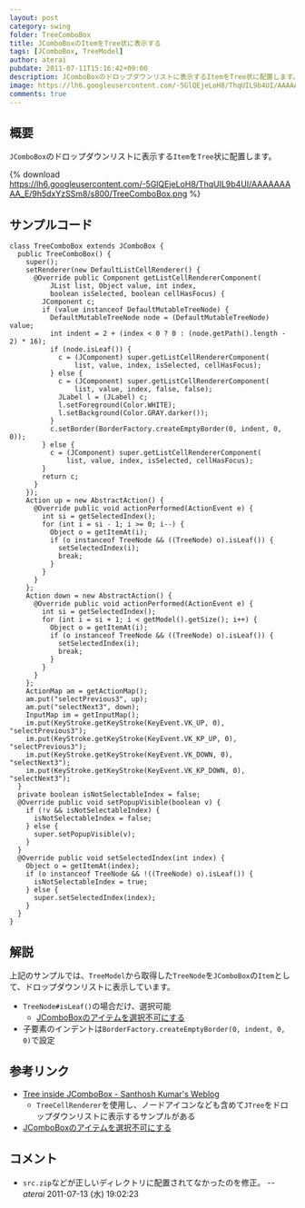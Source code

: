 ```yaml
---
layout: post
category: swing
folder: TreeComboBox
title: JComboBoxのItemをTree状に表示する
tags: [JComboBox, TreeModel]
author: aterai
pubdate: 2011-07-11T15:16:42+09:00
description: JComboBoxのドロップダウンリストに表示するItemをTree状に配置します。
image: https://lh6.googleusercontent.com/-5GlQEjeLoH8/ThqUIL9b4UI/AAAAAAAAA_E/9h5dxYzSSm8/s800/TreeComboBox.png
comments: true
---
```

## 概要
`JComboBox`のドロップダウンリストに表示する`Item`を`Tree`状に配置します。

{% download https://lh6.googleusercontent.com/-5GlQEjeLoH8/ThqUIL9b4UI/AAAAAAAAA_E/9h5dxYzSSm8/s800/TreeComboBox.png %}

## サンプルコード
<pre class="prettyprint"><code>class TreeComboBox extends JComboBox {
  public TreeComboBox() {
    super();
    setRenderer(new DefaultListCellRenderer() {
      @Override public Component getListCellRendererComponent(
          JList list, Object value, int index,
          boolean isSelected, boolean cellHasFocus) {
        JComponent c;
        if (value instanceof DefaultMutableTreeNode) {
          DefaultMutableTreeNode node = (DefaultMutableTreeNode) value;
          int indent = 2 + (index &lt; 0 ? 0 : (node.getPath().length - 2) * 16);
          if (node.isLeaf()) {
            c = (JComponent) super.getListCellRendererComponent(
                list, value, index, isSelected, cellHasFocus);
          } else {
            c = (JComponent) super.getListCellRendererComponent(
                list, value, index, false, false);
            JLabel l = (JLabel) c;
            l.setForeground(Color.WHITE);
            l.setBackground(Color.GRAY.darker());
          }
          c.setBorder(BorderFactory.createEmptyBorder(0, indent, 0, 0));
        } else {
          c = (JComponent) super.getListCellRendererComponent(
              list, value, index, isSelected, cellHasFocus);
        }
        return c;
      }
    });
    Action up = new AbstractAction() {
      @Override public void actionPerformed(ActionEvent e) {
        int si = getSelectedIndex();
        for (int i = si - 1; i &gt;= 0; i--) {
          Object o = getItemAt(i);
          if (o instanceof TreeNode &amp;&amp; ((TreeNode) o).isLeaf()) {
            setSelectedIndex(i);
            break;
          }
        }
      }
    };
    Action down = new AbstractAction() {
      @Override public void actionPerformed(ActionEvent e) {
        int si = getSelectedIndex();
        for (int i = si + 1; i &lt; getModel().getSize(); i++) {
          Object o = getItemAt(i);
          if (o instanceof TreeNode &amp;&amp; ((TreeNode) o).isLeaf()) {
            setSelectedIndex(i);
            break;
          }
        }
      }
    };
    ActionMap am = getActionMap();
    am.put("selectPrevious3", up);
    am.put("selectNext3", down);
    InputMap im = getInputMap();
    im.put(KeyStroke.getKeyStroke(KeyEvent.VK_UP, 0),      "selectPrevious3");
    im.put(KeyStroke.getKeyStroke(KeyEvent.VK_KP_UP, 0),   "selectPrevious3");
    im.put(KeyStroke.getKeyStroke(KeyEvent.VK_DOWN, 0),    "selectNext3");
    im.put(KeyStroke.getKeyStroke(KeyEvent.VK_KP_DOWN, 0), "selectNext3");
  }
  private boolean isNotSelectableIndex = false;
  @Override public void setPopupVisible(boolean v) {
    if (!v &amp;&amp; isNotSelectableIndex) {
      isNotSelectableIndex = false;
    } else {
      super.setPopupVisible(v);
    }
  }
  @Override public void setSelectedIndex(int index) {
    Object o = getItemAt(index);
    if (o instanceof TreeNode &amp;&amp; !((TreeNode) o).isLeaf()) {
      isNotSelectableIndex = true;
    } else {
      super.setSelectedIndex(index);
    }
  }
}
</code></pre>

## 解説
上記のサンプルでは、`TreeModel`から取得した`TreeNode`を`JComboBox`の`Item`として、ドロップダウンリストに表示しています。

- `TreeNode#isLeaf()`の場合だけ、選択可能
    - [JComboBoxのアイテムを選択不可にする](https://ateraimemo.com/Swing/DisableItemComboBox.html)
- 子要素のインデントは`BorderFactory.createEmptyBorder(0, indent, 0, 0)`で設定

<!-- dummy comment line for breaking list -->

## 参考リンク
- [Tree inside JComboBox - Santhosh Kumar's Weblog](http://www.jroller.com/santhosh/entry/tree_inside_jcombobox)
    - `TreeCellRenderer`を使用し、ノードアイコンなども含めて`JTree`をドロップダウンリストに表示するサンプルがある
- [JComboBoxのアイテムを選択不可にする](https://ateraimemo.com/Swing/DisableItemComboBox.html)

<!-- dummy comment line for breaking list -->

## コメント
- `src.zip`などが正しいディレクトリに配置されてなかったのを修正。 -- *aterai* 2011-07-13 (水) 19:02:23

<!-- dummy comment line for breaking list -->
